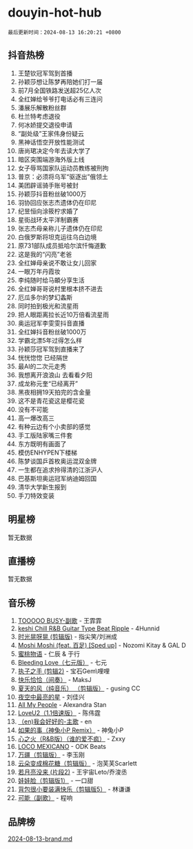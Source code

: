 # douyin-hot-hub

`最后更新时间：2024-08-13 16:20:21 +0800`

## 抖音热榜

1. 王楚钦冠军驾到首播
1. 孙颖莎想让陈梦再陪她们打一届
1. 前7月全国铁路发送超25亿人次
1. 全红婵给爷爷打电话必有三连问
1. 潘展乐解散粉丝群
1. 杜兰特考虑退役
1. 何冰娇提交退役申请
1. “副处级”王家伟身份疑云
1. 黑神话悟空开放性能测试
1. 唐尚珺决定今年去读大学了
1. 暗区突围端游海外版上线
1. 女子辱骂国家队运动员教练被刑拘
1. 普京：必须将乌军“驱逐出”俄领土
1. 美团辟谣骑手账号被封
1. 孙颖莎抖音粉丝破1000万
1. 羽协回应张志杰遗体仍在印尼
1. 纪昱恒向涂筱柠求婚了
1. 星街战环太平洋制霸赛
1. 张志杰母亲称儿子遗体仍在印尼
1. 白俄罗斯将坦克运往乌白边境
1. 原731部队成员抵哈尔滨忏悔道歉
1. 这是我的“闪亮”老爸
1. 全红婵母亲说不敢让女儿回家
1. 一眼万年丹霞妆
1. 李纯随时给马頔分享生活
1. 全红婵哥哥说村里根本挤不进去
1. 厄瓜多尔的梦幻螽斯
1. 同时拍到极光和流星雨
1. 把人眼距离拉长近10万倍看流星雨
1. 奥运冠军李雯雯抖音直播
1. 全红婵抖音粉丝破1000万
1. 学霸北漂5年过得怎么样
1. 孙颖莎冠军驾到直播来了
1. 恍恍惚惚 已经隔世
1. 最AI的二次元走秀
1. 我想离开浪浪山 去看看夕阳
1. 成龙称元奎“已经离开”
1. 黑夜相拥19天拍完的含金量
1. 这不是青花瓷这是樱花瓷
1. 没有不可能
1. 高一爆改高三
1. 有种云边有个小卖部的感觉
1. 手工版陆家嘴三件套
1. 东方既明有画面了
1. 模仿ENHYPEN下楼梯
1. 陈梦谈国乒首枚奥运混双金牌
1. 一生都在追求拎得清的江浙沪人
1. 巴基斯坦奥运冠军纳迪姆回国
1. 清华大学新生报到
1. 手刀特效变装

## 明星榜

暂无数据

## 直播榜

暂无数据

## 音乐榜

1. [TOOOOO BUSY-副歌](https://sf5-hl-cdn-tos.douyinstatic.com/obj/tos-cn-ve-2774/o0fmjGZetNDjSM5EimFs2QlzBg30YgByJMRQrC) - 王霏霏
1. [keshi Chill R&B Guitar Type Beat Ripple](https://sf3-cdn-tos.douyinstatic.com/obj/tos-cn-ve-2774/okQIfmitAB3HpgZQo0YCEFEACcDhQngn0fkFIC) - 4Hunnid
1. [时光晃呀晃 (剪辑版)](https://sf5-hl-cdn-tos.douyinstatic.com/obj/tos-cn-ve-2774/o8ACeQem3gwI1x3GIYGAfKG0LJebKFRJDwRwyW) - 指尖笑/刘洲成
1. [Moshi Moshi (feat. 百足) [Sped up]](https://sf5-hl-cdn-tos.douyinstatic.com/obj/tos-cn-ve-2774/ocCPFQcXJLeroaIdQLIGAoeeYM3OAUYGDguHXz) - Nozomi Kitay & GAL D
1. [蜜桃物语](https://sf5-hl-cdn-tos.douyinstatic.com/obj/tos-cn-ve-2774/oIhOSCZtIACtYU4XQkngiW9kCBfVD1Fz9IYeqL) - 仁辰 & 于行
1. [Bleeding Love（七元版）](https://sf5-hl-cdn-tos.douyinstatic.com/obj/tos-cn-ve-2774/oEgC9eZFHQ1MfSRnrfkzFp8AayDWqAQMABBgUs) - 七元
1. [执子之手 (剪辑2)](https://sf5-hl-cdn-tos.douyinstatic.com/obj/tos-cn-ve-2774/oUoZLQjCc31XzqsBnBQUNgeKtYPBcgbFDwtfcu) - 宝石Gem\哩哩
1. [快乐恰恰（间奏）](https://sf5-hl-cdn-tos.douyinstatic.com/obj/tos-cn-ve-2774/oMesum3HvWQXJxuMFeVYzf54o2QzH5aEBPOCAn) - MaksJ
1. [夏天的风（纯音乐） （剪辑版）](https://sf6-cdn-tos.douyinstatic.com/obj/tos-cn-ve-2774/oUzLjBZZFQAoNRmGokEeD5zfQCObp6UeFAnTa6) - gusing CC
1. [夜空中最亮的星](https://sf3-cdn-tos.douyinstatic.com/obj/tos-cn-ve-2774/o4IfgGwqqnFeXEMGaS8JBzJAdayAaCeoxqbjCD) - 刘佳兴
1. [All My People](https://sf3-cdn-tos.douyinstatic.com/obj/tos-cn-ve-2774/c7773e6b7c3f4bd9b26cd85b0cfa4eff) - Alexandra Stan
1. [LoveU2（1.1倍速版）](https://sf5-hl-cdn-tos.douyinstatic.com/obj/tos-cn-ve-2774/oQMeDffLaEmgMwgCOEMAFCI6INzoFPgWdD0rsa) - 陈伟霆
1. [（en)我会好好的-主歌](https://sf5-hl-cdn-tos.douyinstatic.com/obj/tos-cn-ve-2774/oUrYpIdrvCbA8m8yAZjbMWjUkL6tiinWMkBTs) - en
1. [如果的事（神兔小P Remix）](https://sf3-cdn-tos.douyinstatic.com/obj/tos-cn-ve-2774/okHtAffz3g4ZB0BMQn9iC9BC6AciI3xCmgQTqt) - 神兔小P
1. [心之火（R&B版）（谁的爱不疯）](https://sf3-cdn-tos.douyinstatic.com/obj/tos-cn-ve-2774/okemkEDaIBBE3OosftCgMxlFkLQZRw37t36ZQv) - Zxxy
1. [LOCO MEXICANO](https://sf5-hl-cdn-tos.douyinstatic.com/obj/tos-cn-ve-2774/owxVoxJorA4ILBfsMAjU6t7O1xW9w0tS7EYzh6) - ODK Beats
1. [万疆（剪辑版）](https://sf3-cdn-tos.douyinstatic.com/obj/tos-cn-ve-2774/ooG7oVgFlDTelKCjCsTTobQvbdtj1BBQXnfZd8) - 李玉刚
1. [云朵变成棉花糖（剪辑版）](https://sf5-hl-cdn-tos.douyinstatic.com/obj/tos-cn-ve-2774/o8LC84GQLALFfXeyJmh8KE61byVQYMMeAZLfEI) - 泡芙芙Scarlett
1. [若月亮没来 (片段2)](https://sf5-hl-cdn-tos.douyinstatic.com/obj/tos-cn-ve-2774/ocQavLLjkCOeDxGyYeIMGgNAIwJ0QXE1Ve3Fzv) - 王宇宙Leto/乔浚丞
1. [娃娃脸（剪辑版1）](https://sf5-hl-cdn-tos.douyinstatic.com/obj/tos-cn-ve-2774/oIimSCgQoNUePTAZ1Ba7TeADY4KetGYsVFeaaB) - 一口甜
1. [背包很小要装满快乐（剪辑版5）](https://sf3-cdn-tos.douyinstatic.com/obj/tos-cn-ve-2774/oUqSJIiBjw2pxsBAiQRmkbZGJrlGCMBPpIW90) - 林谦谦
1. [可能（副歌）](https://sf3-cdn-tos.douyinstatic.com/obj/tos-cn-ve-2774/cde1731888894259b333569393c2fb51) - 程响

## 品牌榜

[2024-08-13-brand.md](2024-08-13-brand.md)
